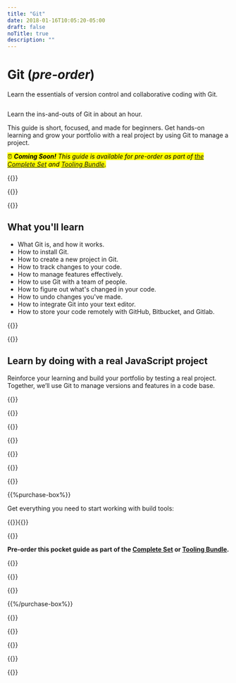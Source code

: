 ```yaml
---
title: "Git"
date: 2018-01-16T10:05:20-05:00
draft: false
noTitle: true
description: ""
---
```


<h1 class="no-padding-top no-margin-bottom h5 text-sans">Git (<em>pre-order</em>)</h1>
<p><span class="text-xlarge text-serif">Learn the essentials of version control and collaborative coding with&nbsp;Git.</span></p>

<img class="img-center img-hero" alt="" src="/img/guides/build-tools.png">

<span class="text-large">Learn the ins-and-outs of Git in about an&nbsp;hour.</span>

This guide is short, focused, and made for beginners. Get hands-on learning and grow your portfolio with a real project by using Git to manage a project.

<p><mark>⏰ <em><strong>Coming Soon!</strong> This guide is available for pre-order as part of <a href="/complete-set/">the Complete Set</a> and <a href="/tooling-bundle/">Tooling&nbsp;Bundle</a>.</em></mark></p>

{{<cta for="guide">}}

<div class="padding-bottom-small">{{<pricing-link>}}</div>

{{<used-by>}}

## What you'll learn

- What Git is, and how it works.
- How to install Git.
- How to create a new project in Git.
- How to track changes to your code.
- How to manage features effectively.
- How to use Git with a team of people.
- How to figure out what's changed in your code.
- How to undo changes you've made.
- How to integrate Git into your text editor.
- How to store your code remotely with GitHub, Bitbucket, and Gitlab.

{{<formats>}}

{{<testimonial-group group="learn">}}

## Learn by doing with a real JavaScript project

<!-- <iframe src="https://player.vimeo.com/video/537344749?badge=0&amp;autopause=0&amp;loop=1&amp;player_id=0&amp;app_id=58479" width="400" height="300" frameborder="0" allow="autoplay; fullscreen; picture-in-picture" allowfullscreen></iframe> -->

Reinforce your learning and build your portfolio by testing a real project. Together, we’ll use Git to manage versions and features in a code base.

{{<bonuses>}}

{{<pricing-link>}}

{{<testimonial-group group="slack">}}

{{<skills>}}

<!-- ## A Sample Lesson

<figure>
	<iframe class="no-margin-bottom" src="https://player.vimeo.com/video/531873765?badge=0&amp;autopause=0&amp;player_id=0&amp;app_id=58479" width="1280" height="720" frameborder="0" allow="autoplay; fullscreen; picture-in-picture" allowfullscreen></iframe>
	<figcaption>How to get data from an API with the <code>fetch()</code> method.</figcaption>
</figure> -->

{{<sample>}}

{{<money-back>}}

{{<cta for="bio">}}

{{%purchase-box%}}

Get everything you need to start working with build tools:

{{<purchase-summary>}}{{</purchase-summary>}}

{{<cta for="guide-buy">}}

<p><strong>Pre-order this pocket guide as part of the <a href="/complete-set/">Complete Set</a> or <a href="/tooling-bundle/">Tooling&nbsp;Bundle</a>.</strong></p>

{{<purchase-link product="git">}}

{{<purchase-upsell upsell="tooling">}}

{{<sales-numbers>}}

{{%/purchase-box%}}

{{<testimonial-group group="purchase">}}

{{<faq>}}

{{<pricing-link>}}

{{<testimonial-group group="faq">}}

{{<not-ready-yet>}}
